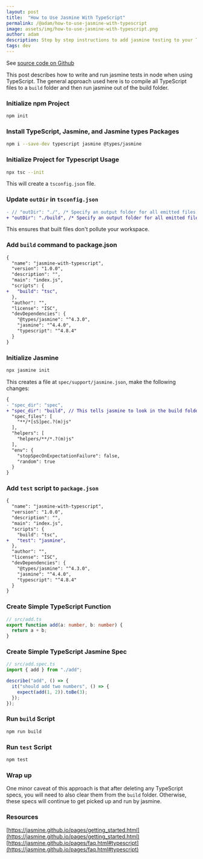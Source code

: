 ```yaml
---
layout: post
title:  "How to Use Jasmine With TypeScript"
permalink: /@adam/how-to-use-jasmine-with-typescript
image: assets/img/how-to-use-jasmine-with-typescript.png
author: adam
description: Step by step instructions to add jasmine testing to your TypeScript node project
tags: dev
---
```


See [source code on Github](https://github.com/adamjberg/jasmine-with-typescript)

This post describes how to write and run jasmine tests in node when using TypeScript.  The general approach used here is to compile all TypeScript files to a `build` folder and then run jasmine out of the build folder.

### Initialize npm Project

```bash
npm init
```

### Install TypeScript, Jasmine, and Jasmine types Packages

```bash
npm i --save-dev typescript jasmine @types/jasmine
```

### Initialize Project for Typescript Usage

```bash
npx tsc --init
```

This will create a `tsconfig.json` file.  

### Update `outDir` in `tsconfig.json`

```diff
- // "outDir": "./", /* Specify an output folder for all emitted files. */
+ "outDir": "./build", /* Specify an output folder for all emitted files. */
```

This ensures that built files don't pollute your workspace.

### Add `build` command to package.json

```diff
{
  "name": "jasmine-with-typescript",
  "version": "1.0.0",
  "description": "",
  "main": "index.js",
  "scripts": {
+   "build": "tsc",
  },
  "author": "",
  "license": "ISC",
  "devDependencies": {
    "@types/jasmine": "^4.3.0",
    "jasmine": "^4.4.0",
    "typescript": "^4.8.4"
  }
}
```

### Initialize Jasmine

```bash
npx jasmine init
```

This creates a file at `spec/support/jasmine.json`, make the following changes:

```diff
{
- "spec_dir": "spec",
+ "spec_dir": "build", // This tells jasmine to look in the build folder for the tests
  "spec_files": [
    "**/*[sS]pec.?(m)js"
  ],
  "helpers": [
    "helpers/**/*.?(m)js"
  ],
  "env": {
    "stopSpecOnExpectationFailure": false,
    "random": true
  }
}
```

### Add `test` script to `package.json`

```diff
{
  "name": "jasmine-with-typescript",
  "version": "1.0.0",
  "description": "",
  "main": "index.js",
  "scripts": {
    "build": "tsc",
+   "test": "jasmine",
  },
  "author": "",
  "license": "ISC",
  "devDependencies": {
    "@types/jasmine": "^4.3.0",
    "jasmine": "^4.4.0",
    "typescript": "^4.8.4"
  }
}
```

### Create Simple TypeScript Function

```ts
// src/add.ts
export function add(a: number, b: number) {
  return a + b;
}
```

### Create Simple TypeScript Jasmine Spec

```ts
// src/add.spec.ts
import { add } from "./add";

describe("add", () => {
  it("should add two numbers", () => {
    expect(add(1, 2)).toBe(3);
  });
});
```

### Run `build` Script

```bash
npm run build
```

### Run `test` Script

```bash
npm test
```

### Wrap up

One minor caveat of this approach is that after deleting any TypeScript specs, you will need to also clear them from the `build` folder.  Otherwise, these specs will continue to get picked up and run by jasmine.

### Resources

[https://jasmine.github.io/pages/getting_started.html](https://jasmine.github.io/pages/getting_started.html)
[https://jasmine.github.io/pages/faq.html#typescript](https://jasmine.github.io/pages/faq.html#typescript)